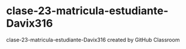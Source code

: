 # clase-23-matricula-estudiante-Davix316
clase-23-matricula-estudiante-Davix316 created by GitHub Classroom

